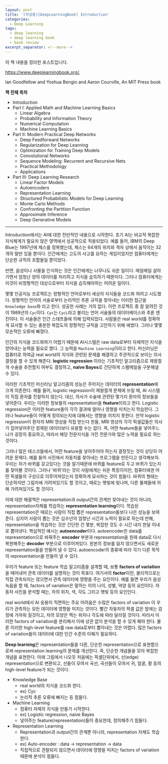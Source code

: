 ```yaml
---
layout: post
title: '(작성중)[DeepLearningBook] Introduction'
categories:
  - Deep Learning
tags:
  - deep learning
  - deep learning book
  - book review
excerpt_separator: <!--more-->
---
```


이 책 내용을 정리한 포스트입니다.

https://www.deeplearningbook.org/,

Ian Goodfellow and Yoshua Bengio and Aaron Courville, 
An MIT Press book
 <!--more--> 

**책 전체 목차**
* Introduction
* Part I: Applied Math and Machine Learning Basics
    * Linear Algebra
    * Probability and Information Theory
    * Numerical Computation
    * Machine Learning Basics
* Part II: Modern Practical Deep Networks
    * Deep Feedforward Networks
    * Regularization for Deep Learning
    * Optimization for Training Deep Models
    * Convolutional Networks
    * Sequence Modeling: Recurrent and Recursive Nets
    * Practical Methodology
    * Applications
* Part III: Deep Learning Research
    * Linear Factor Models
    * Autoencoders
    * Representation Learning
    * Structured Probabilistic Models for Deep Learning
    * Monte Carlo Methods
    * Confronting the Partition Function
    * Approximate Inference
    * Deep Generative Models

---


Introduction에서는 AI에 대한 전반적인 내용으로 시작한다. 초기 AI는 비교적 복잡한 지식체계가 필요치 않은 영역에서 성공적으로 적용되었다. 예를 들어, IBM의 Deep Blue는 1997년에 체스를 정복했는데, 체스는 64개의 위치와 격자 상에서 움직이는 32개의 말만 있을 뿐이다. 인간에게는 고도의 사고를 요하는 게임이었지만 컴퓨터에게는 단순한 규칙의 조합들일 뿐이었다.

반면, 음성이나 사물을 인식하는 것은 인간에게는 너무나도 쉬운 일이다. 매일매일 살아가면서 엄청난 양의 데이터를 처리하고 지식을 습득하기 때문이다. 그러나 컴퓨터에게는 이것이 비정형적인 대상으로부터 지식을 습득해야하는 어려운 일이다.

몇몇 인공지능 프로젝트는 정형적인 언어로부터 세상의 지식들을 코드화 하려고 시도했다. 정형적인 언어의 서술로부터 논리적인 추론 규칙을 찾아내는 이러한 접근을 `Knowledge base`화 라고 한다. 성공한 사례는 거의 없다. 이런 프로젝트 중 잘 알려진 것이 1989년의 `Cyc`이다. `Cyc`는 `CycL`라고 불리는 언어 서술들의 데이터베이스와 추론 엔진이다. 이 서술들은 인간 스태프들에 의해 입력되었다. 사람들은 real world를 정확하게 묘사할 수 있는 충분한 복잡도의 정형적인 규칙을 고안하기 위해 애썼다. 그러나 몇몇 모순적인 오류에 빠졌다.

인간의 지식을 코드화하기 어렵기 때문에 AI시스템은 raw data로부터 자체적인 지식을 얻어내는 능력을 필요로 했다. 그 능력을 `Machine Learning`이라고 한다. 머신러닝은 컴퓨터로 하여금 real world의 지식와 관련된 문제를 해결하고 주관적으로 보이는 의사결정을 할 수 있게 해준다. **logistic regression** 이라는 기초적인 알고리즘으로 제왕절개 수술을 추천할지 여부도 결정하고, **naive Bayes**로 간단하게 스팸메일을 구분해낼 수 있다.

이러한 기초적인 머신러닝 알고리즘의 성능은 주어지는 데이터의 **representation**에 크게 의존한다. 예를 들어, logistic regression이 제왕절개 문제에 쓰일 때, AI 시스템이 직접 환자를 진찰하지 않는다. 대신, 의사가 수술에 관련된 몇가지 환자의 정보들을 넣어준다. 우리는 이러한 정보들의 representation을 **feature**이라고 한다. Logistic regression은 이러한 feature들이 각각 결과에 얼마나 영향을 미치는지 학습한다. 그러나 feature들이 어떻게 정의되는지에 대해서는 영향을 끼치지 못한다. 만약 logistic regression이 환자의 MRI 영상을 직접 받는다 한들, MRI 영상의 각각 픽셀값들은 의사가 집어넣어주던 정제된 데이터보다 유용할 수는 없다. 즉, 어떤 feature들을 넣어주느냐가 굉장히 중요하고, 따라서 해당 전문지식을 가진 전문가와 많은 노력을 필요로 하는 것이다.

그러나 많은 테스크들에서, 어떤 feature을 넣어주어야 하는지 결정짓는 것이 상당히 어려운 문제다. 예를 들어 사진에서 자동차를 찾아내는 프로그램을 만든다고 생각해보자. 우리는 차가 바퀴를 갖고있다는 것을 알기때문에 바퀴를 feature로 두고 바퀴가 있는지를 찾아볼 것이다. 그러나 '바퀴'라는 것이 사람에게는 쉬운 특징이지만, 컴퓨터에겐 어떤 픽셀들의 구성으로 이루어져있는지 정확하게 묘사하는 것이 힘들다. 바퀴의 형태는 단순하지만 그림자에 가려져있기도 할 것이고, 때로는 햇빛에 빛나며, 다른 물체들에 의해 가려져있기도 할 것이다.

이에 대한 해결책은 representation과 output간의 관계만 찾아내는 것이 아니라, representation자체를 학습하는 **representation learning**이다. 학습된 representation은 때로는 사람이 직접 뽑은 representation들보다 나은 성능을 보여준다. 심지어 사람이 뽑는 것은 십수년의 엄청난 시간과 노력이 필요로 하는데 반해, representation을 학습하는 것은 간단한 건 몇분, 복잡한 것도 수 시간 내지 한달 이내로 뽑아낸다. 핵심적인 예시는 **autoencoder**이다. autoencoder은 data를 representation으로 바꿔주는 **encoder** 부분과 representation을 원래 data로 다시 복원해주는 **decoder** 부분으로 이루어져있다. 원본의 정보를 잃지 않으면서도 새로운 representation들을 만들어 낼 수 있다. autoencoder의 종류에 따라 각기 다른 목적의 representation을 만들어 낼 수 있다.

우리가 feature 또는 feature 학습 알고리즘을 설계할 때, 보통 **factors of variation**을 떼어내어 관측 데이터를 설명하는 것이 목표다. 여기서의 **factor**이란, 물리적으로는 직접 관측되지는 않으면서 관측 데이터에 영향을 주는 요인이다. 예를 들면 우리가 음성 녹음을 할 때, factors of variation은 말하는 이의 나이, 성별, 억양 등의 요인이다. 자동차 사진을 분석할 때는, 차의 위치, 색, 각도 그리고 햇빛 등의 요인인다.

real world에서 AI 응용이 직면하는 주요 어려움은 수많은 factors of variation 이 우리가 관측하는 모든 데이터에 영향을 미치는 것이다. 빨간 자동차의 픽셀 값은 밤에는 검정에 가까워 질것이고, 차의 모양은 찍는 위치나 각도에 따라 달라질 것이다. 따라서 이러한 factors of variation을 분리해서 이에 상관 없이 분석을 할 수 있게 해야 한다. 물론 이러한 high-level feature를 raw data로부터 뽑아내는 것은 어렵다. 많은 factors of variation들이 데이터에 대한 인간 수준의 이해가 필요하다.

**Deep learning**은 representation들을 다른, 단순한 representation으로 표현함으로써 representation learning의 문제를 개선한다. 즉, 단순한 개념들을 모아 복잡한 개념을 표현한다. 아래 그림에서 나오듯 처음에는 픽셀단위에서, 선(edge) representation으로 변환되고, 선들이 모여서 곡선, 곡선들이 모여서 귀, 얼굴, 팔 등의 high-level feature가 되는 것이다.


* Knowledge Base
    * real world의 지식을 코드화 한다.
    * ex) Cyc
    * 논리적 추론 오류에 빠지는 등 힘들다.
* Machine Learning
    * 컴퓨터 자체의 지식을 만들기 시작한다.
    * ex) Logistic regression, naive Bayes
    * 넣어주는 feature(representation)들이 중요한데, 정의해주기 힘들다.
* Representation Learning
    * Representation과 output간의 관계뿐 아니라, representation 자체도 학습한다.
    * ex) Auto-encoder : data -> representation -> data
    * 직접적으로 관찰되지 않으면서 데이터에 영향을 미치는 factors of variation 때문에 분석이 힘들다.














